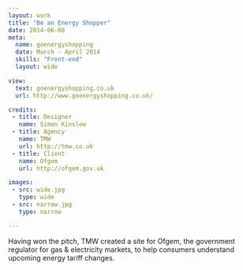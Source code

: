 ```yaml
---
layout: work
title: "Be an Energy Shopper"
date: 2014-06-08
meta:
  name: goenergyshopping
  date: March - April 2014
  skills: "Front-end"
  layout: wide

view:
  text: goenergyshopping.co.uk
  url: http://www.goenergyshopping.co.uk/

credits:
 - title: Designer
   name: Simon Kinslow
 - title: Agency
   name: TMW
   url: http://tmw.co.uk
 - title: Client
   name: Ofgem
   url: http://ofgem.gov.uk

images:
 - src: wide.jpg
   type: wide
 - src: narrow.jpg
   type: narrow

---
```

Having won the pitch, TMW created a site for Ofgem, the government regulator for gas & electricity markets, to help consumers understand upcoming energy tariff changes.

